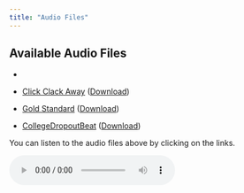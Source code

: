 ```yaml
---
title: "Audio Files"
---
```


## Available Audio Files

- 




- [Click Clack Away](/audio/Click_Clack_Away.mp3) ([Download](/audio/Click_Clack_Away.mp3))
- [Gold Standard](/audio/Gold_Standard.mp3) ([Download](/audio/Gold_Standard.mp3))
- [CollegeDropoutBeat](/audio/CollegeDropoutBeat.mp3) ([Download](/audio/CollegeDropoutBeat.mp3))

You can listen to the audio files above by clicking on the links.

<audio controls>
  <source src="/audio/audio1.mp3" type="audio/mpeg">
  Your browser does not support the audio element.
</audio>
